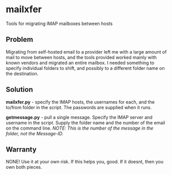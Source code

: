 # mailxfer
Tools for migrating IMAP mailboxes between hosts

## Problem
Migrating from self-hosted email to a provider left me with a large amount of mail to move between hosts, and the tools provided worked mainly with known vendors and migrated an entire mailbox. I needed something to specify individual folders to shift, and possibly to a different folder name on the destination.

## Solution
**mailxfer.py** - specify the IMAP hosts, the usernames for each, and the to/from folder in the script. The passwords are supplied when it runs.

**getmessage.py** - pull a single message. Specify the IMAP server and username in the script. Supply the folder name and the number of the email on the command line. *NOTE: This is the number of the message in the folder, not the Message-ID.*

## Warranty
NONE! Use it at your own risk. If this helps you, good. If it doesnt, then you own both pieces.
